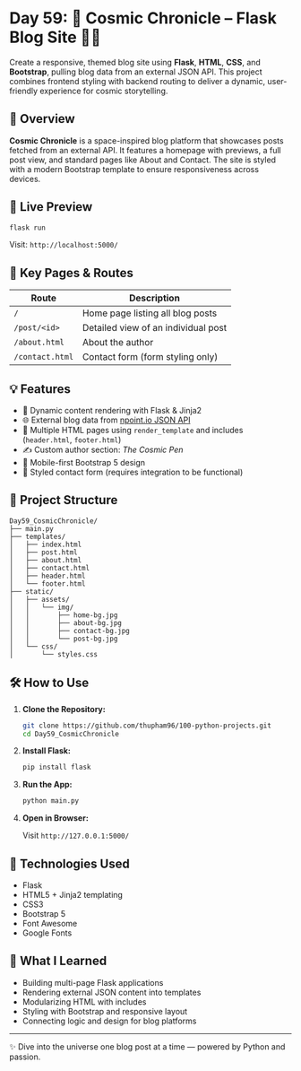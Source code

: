 # Day 59: 🌌 Cosmic Chronicle – Flask Blog Site 🚀📝

Create a responsive, themed blog site using **Flask**, **HTML**, **CSS**, and **Bootstrap**, pulling blog data from an external JSON API. This project combines frontend styling with backend routing to deliver a dynamic, user-friendly experience for cosmic storytelling.

## 🌠 Overview

**Cosmic Chronicle** is a space-inspired blog platform that showcases posts fetched from an external API. It features a homepage with previews, a full post view, and standard pages like About and Contact. The site is styled with a modern Bootstrap template to ensure responsiveness across devices.

## 🔭 Live Preview

```bash
flask run
```

Visit: `http://localhost:5000/`

## 🧩 Key Pages & Routes

| Route           | Description                         |
| --------------- | ----------------------------------- |
| `/`             | Home page listing all blog posts    |
| `/post/<id>`    | Detailed view of an individual post |
| `/about.html`   | About the author                    |
| `/contact.html` | Contact form (form styling only)    |

## 💡 Features

* 🔄 Dynamic content rendering with Flask & Jinja2
* 🌐 External blog data from [npoint.io JSON API](https://api.npoint.io/5ed94bd3afcdd77d5c65)
* 📄 Multiple HTML pages using `render_template` and includes (`header.html`, `footer.html`)
* ✍️ Custom author section: *The Cosmic Pen*
* 📱 Mobile-first Bootstrap 5 design
* 📩 Styled contact form (requires integration to be functional)

## 📂 Project Structure

```
Day59_CosmicChronicle/
├── main.py
├── templates/
│   ├── index.html
│   ├── post.html
│   ├── about.html
│   ├── contact.html
│   ├── header.html
│   └── footer.html
├── static/
│   ├── assets/
│   │   └── img/
│   │       ├── home-bg.jpg
│   │       ├── about-bg.jpg
│   │       ├── contact-bg.jpg
│   │       └── post-bg.jpg
│   └── css/
│       └── styles.css
```

## 🛠️ How to Use

1. **Clone the Repository:**

   ```bash
   git clone https://github.com/thupham96/100-python-projects.git
   cd Day59_CosmicChronicle
   ```

2. **Install Flask:**

   ```bash
   pip install flask
   ```

3. **Run the App:**

   ```bash
   python main.py
   ```

4. **Open in Browser:**

   Visit `http://127.0.0.1:5000/`

## 🧰 Technologies Used

* Flask
* HTML5 + Jinja2 templating
* CSS3
* Bootstrap 5
* Font Awesome
* Google Fonts

## 🧠 What I Learned

* Building multi-page Flask applications
* Rendering external JSON content into templates
* Modularizing HTML with includes
* Styling with Bootstrap and responsive layout
* Connecting logic and design for blog platforms

---

✨ Dive into the universe one blog post at a time — powered by Python and passion.
